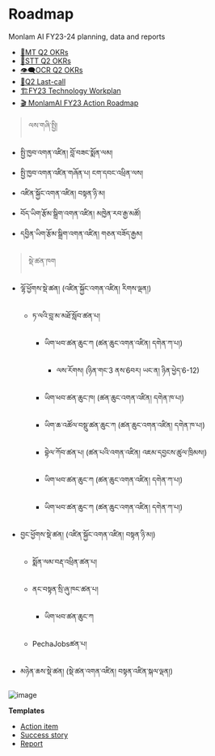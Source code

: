# Roadmap

Monlam AI FY23-24 planning, data and reports

- [🔁MT Q2 OKRs](https://github.com/MonlamAI/roadmap/issues/1)
- [💬STT Q2 OKRs](https://github.com/MonlamAI/roadmap/issues/2)
- [👁️‍🗨️OCR Q2 OKRs](https://github.com/MonlamAI/roadmap/issues/3)
- [🚩Q2 Last-call](https://github.com/buda-base/BudaX-Admin/milestone/3)
- [🏗️FY23 Technology Workplan](https://github.com/orgs/buda-base/projects/12)
- [🎬 MonlamAI FY23 Action Roadmap](https://github.com/orgs/MonlamAI/projects/3)



> ལས་གཞི་སྤྱི།
- སྤྱི་ཁྱབ་འགན་འཛིན། བློ་བཟང་སྨོན་ལམ།
- སྤྱི་ཁྱབ་འགན་འཛིན་གཞོན་པ། ངག་དབང་འཕྲིན་ལས།
- འཛིན་སྐྱོང་འགན་འཛིན། བསྟན་ཉི་མ།
- བོད་ཡིག་རྩོམ་སྒྲིག་འགན་འཛིན། མཁྱེན་རབ་རྒྱ་མཚོ།
- དབྱིན་ཡིག་རྩོམ་སྒྲིག་འགན་འཛིན། གཅན་བཟོད་རྒྱམ།

> སྡེ་ཚན་ཁག
- ལྷོ་ཕྱོགས་སྡེ་ཚན། (འཛིན་སྐྱོང་འགན་འཛིན། རིགས་ལྡན།)
  - ཏ་ལའི་བླ་མ་མཐོ་སློབ་ཚན་པ།
    - ཡིག་ཕབ་ཚན་ཆུང་ཀ (ཚན་ཆུང་འགན་འཛིན། དགེན་ཀ་པ།)
      - ལས་རོགས། (ཉིན་གང་3 ནས་6བར། ཡང་ན། ཉིན་ཕྱེད་6-12) 
    - ཡིག་ཕབ་ཚན་ཆུང་ཁ། (ཚན་ཆུང་འགན་འཛིན། དགེན་ཁ་པ།)
    - ཡིག་ཆ་འཚོལ་བསྡུ་ཚན་ཆུང་ཀ (ཚན་ཆུང་འགན་འཛིན། དགེན་ཁ་པ།)

    - བྷེལ་ཀོབ་ཚན་པ། (ཚན་པའི་འགན་འཛིན། འཇམ་དབྱངས་ཚུལ་ཁྲིམས།)
    - ཡིག་ཕབ་ཚན་ཆུང་ཀ (ཚན་ཆུང་འགན་འཛིན། དགེན་ཀ་པ།)
    - ཡིག་ཕབ་ཚན་ཆུང་ཀ (ཚན་ཆུང་འགན་འཛིན། དགེན་ཀ་པ།)

- བྱང་ཕྱོགས་སྡེ་ཚན། (འཛིན་སྐྱོང་འགན་འཛིན། བསྟན་ཉི་མ།)
  - སྨོན་ལམ་བརྡ་འཕྲིན་ཚན་པ།

  - ནང་བསྟན་སྲི་ཞུ་ཁང་ཚན་པ། 
    - ཡིག་ཕབ་ཚན་ཆུང་ཀ 

  - PechaJobsཚན་པ།

- མཉེན་ཆས་སྡེ་ཚན། (སྡེ་ཚན་འགན་འཛིན། བསྟན་འཛིན་སྐལ་ལྡན།)






![image](https://user-images.githubusercontent.com/17675331/213405455-721c52d3-66c7-48f0-857a-0e8927032387.png)







**Templates**
- [Action item](https://github.com/MonlamAI/roadmap/issues/new?assignees=&labels=&template=action-item.md&title=)
- [Success story](https://github.com/MonlamAI/roadmap/issues/new?assignees=&labels=&template=success-story.md&title=)
- [Report](https://github.com/MonlamAI/roadmap/issues/new?assignees=&labels=&template=report.md&title=)
